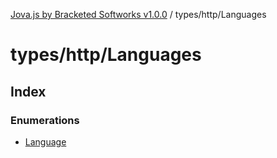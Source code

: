 [Jova.js by Bracketed Softworks v1.0.0](../wiki/modules) / types/http/Languages

# types/http/Languages

## Index

### Enumerations

- [Language](../wiki/types.http.Languages.Enumeration.Language)
